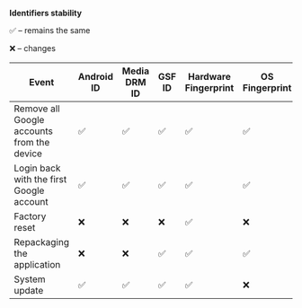 **Identifiers stability**

✅ – remains the same

❌ – changes

| Event | Android ID | Media DRM ID | GSF ID | Hardware Fingerprint | OS Fingerprint | Installed apps fingerprint | Device state fingerprint |
| --- | --- | --- | --- | --- | --- | --- | --- |
| Remove all Google accounts from the device | ✅ | ✅ | ✅ | ✅ | ✅ | ✅ | ✅ |
| Login back with the first Google account | ✅ | ✅ | ✅ | ✅ | ✅ | ✅ | ✅ |
| Factory reset | ❌ | ❌ | ❌ | ✅ | ❌ | ❌ | ❌ |
| Repackaging the application | ❌ | ❌ | ✅ | ✅ | ✅ | ❌ | ✅ |
| System update | ✅ | ✅ | ✅ | ✅ | ❌ | ❌ | ❌ |